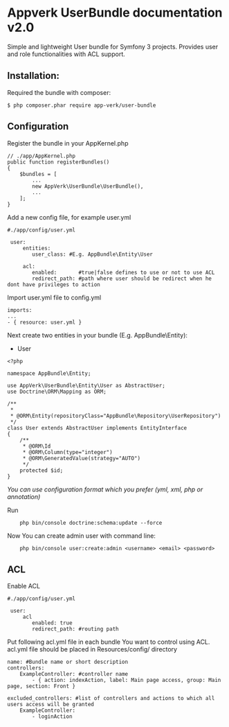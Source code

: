 Appverk UserBundle documentation v2.0
=======================================

Simple and lightweight User bundle for Symfony 3 projects. Provides user and
role functionalities with ACL support.

Installation:
-------------

Required the bundle with composer:

~~~~ {.sourceCode .}
$ php composer.phar require app-verk/user-bundle
~~~~

Configuration
-------------

Register the bundle in your AppKernel.php

~~~~ {.sourceCode .php}
// ./app/AppKernel.php
public function registerBundles()
{
    $bundles = [
        ...
        new AppVerk\UserBundle\UserBundle(),
        ...
    ];
}
~~~~

Add a new config file, for example user.yml

~~~~ {.sourceCode .yaml}
#./app/config/user.yml

 user:
     entities:
        user_class: #E.g. AppBundle\Entity\User

     acl: 
        enabled:       #true|false defines to use or not to use ACL
        redirect_path: #path where user should be redirect when he dont have privileges to action

~~~~
Import user.yml file to config.yml

~~~~ {.sourceCode .yaml}
imports:
...
- { resource: user.yml }
~~~~

Next create two entities in your bundle (E.g. AppBundle\Entity):

-   User

~~~~ {.sourceCode .php}
<?php

namespace AppBundle\Entity;

use AppVerk\UserBundle\Entity\User as AbstractUser;
use Doctrine\ORM\Mapping as ORM;

/**
 *
 * @ORM\Entity(repositoryClass="AppBundle\Repository\UserRepository")
 */
class User extends AbstractUser implements EntityInterface
{
    /**
     * @ORM\Id
     * @ORM\Column(type="integer")
     * @ORM\GeneratedValue(strategy="AUTO")
     */
    protected $id;
}
~~~~

*You can use configuration format which you prefer (yml, xml, php or
annotation)*

Run 
~~~~
    php bin/console doctrine:schema:update --force
~~~~

Now You can create admin user with command line:
~~~~
    php bin/console user:create:admin <username> <email> <password>
~~~~

ACL
---

Enable ACL

~~~~ {.sourceCode .yaml}
#./app/config/user.yml

 user:
     acl
        enabled: true
        redirect_path: #routing path
~~~~

Put following acl.yml file in each bundle You want to control using ACL.
acl.yml file should be placed in Resources/config/ directory

~~~~ {.sourceCode .yaml}
name: #Bundle name or short description
controllers:
    ExampleController: #controller name
        - { action: indexAction, label: Main page access, group: Main page, section: Front }

excluded_controllers: #list of controllers and actions to which all users access will be granted
    ExampleController:
        - loginAction
~~~~
